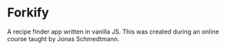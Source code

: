 # Forkify

A recipe finder app written in vanilla JS. This was created during an online course taught by Jonas Schmedtmann. 